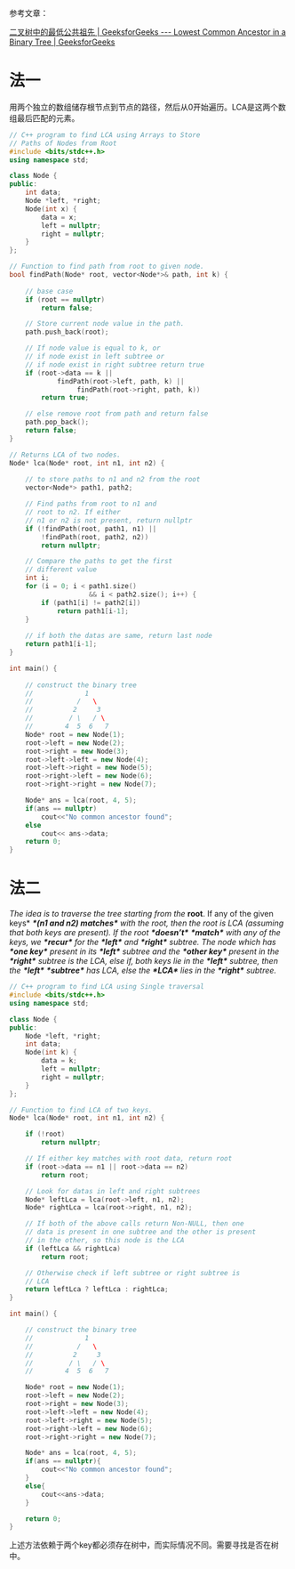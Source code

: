 参考文章：

[二叉树中的最低公共祖先 | GeeksforGeeks --- Lowest Common Ancestor in a Binary Tree | GeeksforGeeks](https://www.geeksforgeeks.org/lowest-common-ancestor-binary-tree-set-1/)

# 法一

用两个独立的数组储存根节点到节点的路径，然后从0开始遍历。LCA是这两个数组最后匹配的元素。

```c++
// C++ program to find LCA using Arrays to Store 
// Paths of Nodes from Root
#include <bits/stdc++.h>
using namespace std;

class Node {
public:
    int data;
    Node *left, *right;
    Node(int x) {
        data = x;
        left = nullptr;
        right = nullptr;
    }
};

// Function to find path from root to given node.
bool findPath(Node* root, vector<Node*>& path, int k) {
  
    // base case
    if (root == nullptr)
        return false;

    // Store current node value in the path.
    path.push_back(root);

    // If node value is equal to k, or
    // if node exist in left subtree or
    // if node exist in right subtree return true
    if (root->data == k || 
            findPath(root->left, path, k) ||
                 findPath(root->right, path, k))
        return true;

    // else remove root from path and return false
    path.pop_back();
    return false;
}

// Returns LCA of two nodes.
Node* lca(Node* root, int n1, int n2) {
  
    // to store paths to n1 and n2 from the root
    vector<Node*> path1, path2;

    // Find paths from root to n1 and 
    // root to n2. If either
    // n1 or n2 is not present, return nullptr
    if (!findPath(root, path1, n1) || 
        !findPath(root, path2, n2))
        return nullptr;

    // Compare the paths to get the first
    // different value
    int i;
    for (i = 0; i < path1.size()
         			&& i < path2.size(); i++) {
        if (path1[i] != path2[i])
           	return path1[i-1];
    }
  	
  	// if both the datas are same, return last node
    return path1[i-1];
}

int main() {
  
  	// construct the binary tree
  	//			   1
    //           /   \
    //          2     3
    //         / \   / \
    //        4  5  6   7 
    Node* root = new Node(1);
    root->left = new Node(2);
    root->right = new Node(3);
    root->left->left = new Node(4);
    root->left->right = new Node(5);
    root->right->left = new Node(6);
    root->right->right = new Node(7);

    Node* ans = lca(root, 4, 5);
  	if(ans == nullptr)
      	cout<<"No common ancestor found";
	else
      	cout<< ans->data;
    return 0;
}
```

# 法二

*The idea is to traverse the tree starting from the* **root**. If any of the given keys* ***\*(n1 and n2) matches\**** *with the root, then the root is LCA (assuming that both keys are present). If the root* ***\*doesn’t\**** ***\*match\**** *with any of the keys, we* ***\*recur\**** *for the* ***\*left\**** *and* ***\*right\**** *subtree. The node which has* ***\*one key\**** *present in its* ***\*left\**** *subtree and the* ***\*other key\**** *present in the* ***\*right\**** *subtree is the LCA, else if, both keys lie in the* ***\*left\**** *subtree, then the* ***\*left\**** ***\*subtree\**** *has LCA, else the* ***\*LCA\**** *lies in the* ***\*right\**** *subtree.*

```cpp
// C++ program to find LCA using Single traversal
#include <bits/stdc++.h>
using namespace std;

class Node {
public:
    Node *left, *right;
    int data;
    Node(int k) {
        data = k;
        left = nullptr;
        right = nullptr;
    }
};

// Function to find LCA of two keys.
Node* lca(Node* root, int n1, int n2) {

    if (!root)
        return nullptr;

    // If either key matches with root data, return root
    if (root->data == n1 || root->data == n2)
        return root;

    // Look for datas in left and right subtrees
    Node* leftLca = lca(root->left, n1, n2);
    Node* rightLca = lca(root->right, n1, n2);

    // If both of the above calls return Non-NULL, then one
    // data is present in one subtree and the other is present
    // in the other, so this node is the LCA
    if (leftLca && rightLca)
        return root;

    // Otherwise check if left subtree or right subtree is
    // LCA
    return leftLca ? leftLca : rightLca;
}

int main() {

    // construct the binary tree
    //			   1
    //           /   \
    //          2     3
    //         / \   / \
    //        4  5  6   7 

    Node* root = new Node(1);
    root->left = new Node(2);
    root->right = new Node(3);
    root->left->left = new Node(4);
    root->left->right = new Node(5);
    root->right->left = new Node(6);
    root->right->right = new Node(7);

    Node* ans = lca(root, 4, 5);
    if(ans == nullptr){
        cout<<"No common ancestor found";
    }
    else{
        cout<<ans->data;
    }

    return 0;
}

```



上述方法依赖于两个key都必须存在树中，而实际情况不同。需要寻找是否在树中。

